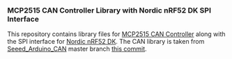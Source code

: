 ### MCP2515 CAN Controller Library with Nordic nRF52 DK SPI Interface

This repository contains library files for [MCP2515 CAN Controller](https://www.microchip.com/wwwproducts/en/en010406)
along with the SPI interface for [Nordic nRF52 DK](https://www.nordicsemi.com/Software-and-Tools/Development-Kits/nRF52-DK). The CAN library is taken from [Seeed_Arduino_CAN](https://github.com/Seeed-Studio/Seeed_Arduino_CAN) master branch [this commit](https://github.com/Seeed-Studio/Seeed_Arduino_CAN/tree/ef053846591d4bc48aabd4ad82b301fa42d8f92c).
